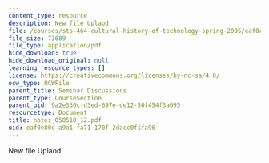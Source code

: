 ```yaml
---
content_type: resource
description: New file Uplaod
file: /courses/sts-464-cultural-history-of-technology-spring-2005/eaf0e80da9a1fa71170f2dacc0f1fa96_notes_050510_12.pdf
file_size: 73689
file_type: application/pdf
hide_download: true
hide_download_original: null
learning_resource_types: []
license: https://creativecommons.org/licenses/by-nc-sa/4.0/
ocw_type: OCWFile
parent_title: Seminar Discussions
parent_type: CourseSection
parent_uid: 9a2e330c-d3ed-697e-de12-50f454f3a095
resourcetype: Document
title: notes_050510_12.pdf
uid: eaf0e80d-a9a1-fa71-170f-2dacc0f1fa96
---
```

New file Uplaod